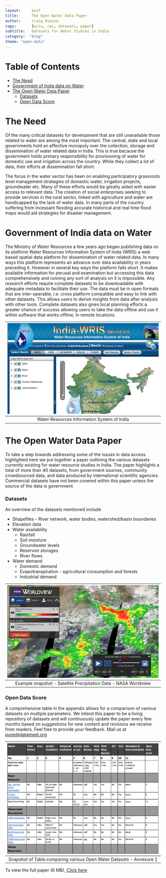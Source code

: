 ```yaml
---
layout:     post
title:      The Open Water Data Paper
author:     Craig Dsouza
tags: 		[wris, cwc, datasets, paper]
subtitle:  	Datasets for Water Studies in India
category:  "blog"
theme: "open-data"
---
```


Table of Contents
=================
  * [The Need](#the-need)
  * [Government of India data on Water](#government-of-india-data-on-water)
  * [The Open Water Data Paper](#the-open-water-data-paper)
    * [Datasets](#datasets)
    * [Open Data Score](#open-data-score)

# The Need
Of the many critical datasets for development that are still unavailable those related to water are among the most important. The central, state and local governments hold an effective monopoly over the collection, storage and dissemination of water related data in India. This is true because the government holds primary responsibility for provisioning of water for domestic use and irrigation across the country. While they collect a lot of data, their efforts at dissemination fall short.

The focus in the water sector has been on enabling participatory grassroots level management strategies of domestic water, irrigation projects, groundwater etc. Many of these efforts would be greatly aided with easier access to relevant data. The creation of social enterprises seeking to provide services in the rural sector, linked with agriculture and water are handicapped by the lack of water data. In many parts of the country suffering from incessant flooding accurate historical and real time flood maps would aid strategies for disaster management.

# Government of India data on Water
The Ministry of Water Resources a few years ago began publishing data on its platform Water Resources Information System of India (WRIS) a web based spatial data platform for dissemination of water related data. In many ways this platform represents an advance over data availability in years preceding it. However in several key ways the platform falls short. It makes available information for perusal and examination but accessing this data comprehensively and running any sort of analysis on it is impossible. Any research efforts require complete datasets to be downloadable with adequate metadata to facilitate their use. The data must be in open formats that are inter-operable, i.e. cross platform compatible and easy to link with other datasets. This allows users to derive insights from data after analysis with other tools. Complete datasets also gives local planning efforts a greater chance of success allowing users to take the data offline and use it within software that works offline, in remote locations.

|![wris-india-image](/img/posts/2017-12-31-open-water-data-paper/wris-india.png)|
|:---:|
| Water Resources Information System of India |

# The Open Water Data Paper
To take a step towards addressing some of the issues in data access highlighted here we put together a paper outlining the various datasets currently existing for water resource studies in India. The paper highlights a total of more than 40 datasets, from government sources, community crowdsourced data, and data produced by international scientific agencies. Commercial datasets have not been covered within this paper unless the source of the data is government.

### Datasets
An overview of the datasets mentioned include<br>
* Shapefiles - River network, water bodies, watershed/basin boundaries
* Elevation data
* Water availability
  * Rainfall
  * Soil moisture
  * Groundwater levels
  * Reservoir storages
  * River flows
* Water demand
  * Domestic demand
  * Evapotranspiration - agricultural consumption and forests
  * Industrial demand

|![nasa-worldview-image](/img/posts/2017-12-31-open-water-data-paper/nasa-worldview.png)|
|:---:|
| Example snapshot - Satellite Precipitation Data - NASA Worldview|

### Open Data Score
A comprehensive table in the appendix allows for a comparison of various datasets on multiple parameters. We intend this paper to be a living repository of datasets and will continuously update the paper every few months based on suggestions for new content and revisions we receive from readers. Feel free to provide your feedback. Mail us at pune@datameet.org

| ![datasets-summary-image](/img/posts/2017-12-31-open-water-data-paper/datasets-summary.png) |
|:---:|
| Snapshot of Table comparing various Open Water Datasets - Annexure 1|

To view the full paper (6 MB), [Click here](/docs/open-water-data-paper.pdf)
